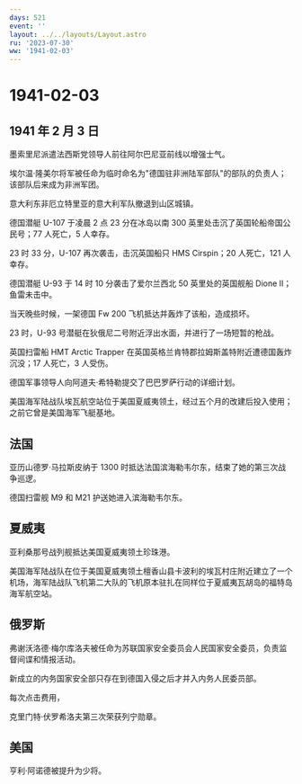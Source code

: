 ```yaml
---
days: 521
event: ''
layout: ../../layouts/Layout.astro
ru: '2023-07-30'
ww: '1941-02-03'
---
```


# 1941-02-03

## 1941 年 2 月 3 日

墨索里尼派遣法西斯党领导人前往阿尔巴尼亚前线以增强士气。

埃尔温·隆美尔将军被任命为临时命名为"德国驻非洲陆军部队"的部队的负责人；该部队后来成为非洲军团。

意大利东非厄立特里亚的意大利军队撤退到山区城镇。

德国潜艇 U-107 于凌晨 2 点 23 分在冰岛以南 300
英里处击沉了英国轮船帝国公民号；77 人死亡，5 人幸存。

23 时 33 分，U-107 再次袭击，击沉英国船只 HMS Cirspin；20 人死亡，121
人幸存。

德国潜艇 U-93 于 14 时 10 分袭击了爱尔兰西北 50 英里处的英国舰船 Dione
II；鱼雷未击中。

当天晚些时候，一架德国 Fw 200 飞机抵达并轰炸了该船，造成损坏。

23 时，U-93 号潜艇在狄俄尼二号附近浮出水面，并进行了一场短暂的枪战。

英国扫雷船 HMT Arctic Trapper
在英国英格兰肯特郡拉姆斯盖特附近遭德国轰炸沉没；17 人死亡，3 人受伤。

德国军事领导人向阿道夫·希特勒提交了巴巴罗萨行动的详细计划。

美国海军陆战队埃瓦航空站位于美国夏威夷领土，经过五个月的改建后投入使用；之前它曾是美国海军飞艇基地。

## 法国

亚历山德罗·马拉斯皮纳于 1300
时抵达法国滨海勒韦尔东，结束了她的第三次战争巡逻。

德国扫雷舰 M9 和 M21 护送她进入滨海勒韦尔东。

## 夏威夷

亚利桑那号战列舰抵达美国夏威夷领土珍珠港。

美国海军陆战队在位于美国夏威夷领土檀香山县卡波利的埃瓦村庄附近建立了一个机场，海军陆战队飞机第二大队的飞机原本驻扎在同样位于夏威夷瓦胡岛的福特岛海军航空站。

## 俄罗斯

弗谢沃洛德·梅尔库洛夫被任命为苏联国家安全委员会人民国家安全委员，负责监督间谍和情报活动。

新成立的内务国家安全部只存在到德国入侵之后才并入内务人民委员部。

每次点击费用，

克里门特·伏罗希洛夫第三次荣获列宁勋章。

## 美国

亨利·阿诺德被提升为少将。